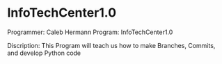 # InfoTechCenter1.0

Programmer: Caleb Hermann
Program: InfoTechCenter1.0

Discription: This Program will teach us how to make Branches, Commits,
and develop Python code

